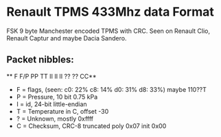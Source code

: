 # Renault TPMS 433Mhz data Format

FSK 9 byte Manchester encoded TPMS with CRC.
Seen on Renault Clio, Renault Captur and maybe Dacia Sandero.

## **Packet nibbles:**

   ** F F/P PP TT II II II ?? ?? CC**

- F = flags, (seen: c0: 22% c8: 14% d0: 31% d8: 33%) maybe 110??T
- P = Pressure, 10 bit 0.75 kPa
- I = id, 24-bit little-endian
- T = Temperature in C, offset -30
- ? = Unknown, mostly 0xffff
- C = Checksum, CRC-8 truncated poly 0x07 init 0x00
